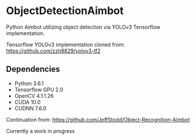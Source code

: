 # ObjectDetectionAimbot
 Python Aimbot utilizing object detection via YOLOv3 Tensorflow implementation.

Tensorflow YOLOv3 implementation cloned from: https://github.com/zzh8829/yolov3-tf2

## Dependencies

- Python 3.6.1
- Tensorflow GPU 2.0
- OpenCV 4.1.1.26
- CUDA 10.0
- CUDNN 7.6.0

 Continuation from: https://github.com/JeffStodd/Object-Recognition-Aimbot

 Currently a work in progress
